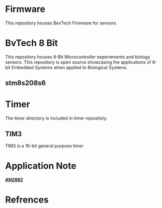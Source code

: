 # Firmware
This repository houses BevTech Firmware for sensors.
# BvTech 8 Bit
This repository houses 8-Bit Microcontroller experiements and biology sensors. This repository is open source showcasing the applications of 8-bit Embedded Systems when applied to Biological Systems.
## stm8s208s6
# Timer
The timer directory is included in timer repositoty.
## TIM3
TIM3 is a 16-bit general purpose timer 
# Application Note
**[AN2882](https://www.st.com/resource/en/application_note/an2822-stm8s-and-stm8a-high-speed-internal-oscillator-calibration-stmicroelectronics.pdf)**
# Refrences
